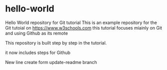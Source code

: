 # hello-world
Hello World repository for Git tutorial
This is an example repository for the Git tutoial on https://www.w3schools.com
this tutorial focuses miainly on Git and using Github as its remote

This repository is built step by step in the tutorial.

it now includes steps for Github

New line create form update-readme branch
